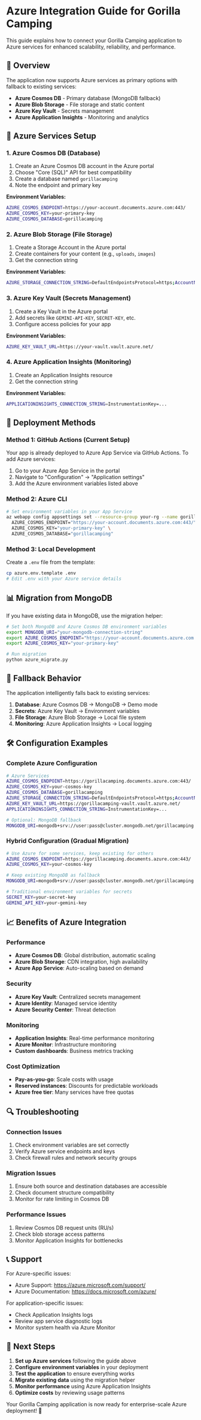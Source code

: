 # Azure Integration Guide for Gorilla Camping

This guide explains how to connect your Gorilla Camping application to Azure services for enhanced scalability, reliability, and performance.

## 🎯 Overview

The application now supports Azure services as primary options with fallback to existing services:

- **Azure Cosmos DB** - Primary database (MongoDB fallback)
- **Azure Blob Storage** - File storage and static content
- **Azure Key Vault** - Secrets management 
- **Azure Application Insights** - Monitoring and analytics

## 🔧 Azure Services Setup

### 1. Azure Cosmos DB (Database)

1. Create an Azure Cosmos DB account in the Azure portal
2. Choose "Core (SQL)" API for best compatibility
3. Create a database named `gorillacamping` 
4. Note the endpoint and primary key

**Environment Variables:**
```bash
AZURE_COSMOS_ENDPOINT=https://your-account.documents.azure.com:443/
AZURE_COSMOS_KEY=your-primary-key
AZURE_COSMOS_DATABASE=gorillacamping
```

### 2. Azure Blob Storage (File Storage)

1. Create a Storage Account in the Azure portal
2. Create containers for your content (e.g., `uploads`, `images`)
3. Get the connection string

**Environment Variables:**
```bash
AZURE_STORAGE_CONNECTION_STRING=DefaultEndpointsProtocol=https;AccountName=...
```

### 3. Azure Key Vault (Secrets Management)

1. Create a Key Vault in the Azure portal
2. Add secrets like `GEMINI-API-KEY`, `SECRET-KEY`, etc.
3. Configure access policies for your app

**Environment Variables:**
```bash
AZURE_KEY_VAULT_URL=https://your-vault.vault.azure.net/
```

### 4. Azure Application Insights (Monitoring)

1. Create an Application Insights resource
2. Get the connection string

**Environment Variables:**
```bash
APPLICATIONINSIGHTS_CONNECTION_STRING=InstrumentationKey=...
```

## 🚀 Deployment Methods

### Method 1: GitHub Actions (Current Setup)

Your app is already deployed to Azure App Service via GitHub Actions. To add Azure services:

1. Go to your Azure App Service in the portal
2. Navigate to "Configuration" → "Application settings"
3. Add the Azure environment variables listed above

### Method 2: Azure CLI

```bash
# Set environment variables in your App Service
az webapp config appsettings set --resource-group your-rg --name gorillacamping --settings \
  AZURE_COSMOS_ENDPOINT="https://your-account.documents.azure.com:443/" \
  AZURE_COSMOS_KEY="your-primary-key" \
  AZURE_COSMOS_DATABASE="gorillacamping"
```

### Method 3: Local Development

Create a `.env` file from the template:

```bash
cp azure.env.template .env
# Edit .env with your Azure service details
```

## 📊 Migration from MongoDB

If you have existing data in MongoDB, use the migration helper:

```bash
# Set both MongoDB and Azure Cosmos DB environment variables
export MONGODB_URI="your-mongodb-connection-string"
export AZURE_COSMOS_ENDPOINT="https://your-account.documents.azure.com:443/"
export AZURE_COSMOS_KEY="your-primary-key"

# Run migration
python azure_migrate.py
```

## 🔄 Fallback Behavior

The application intelligently falls back to existing services:

1. **Database**: Azure Cosmos DB → MongoDB → Demo mode
2. **Secrets**: Azure Key Vault → Environment variables
3. **File Storage**: Azure Blob Storage → Local file system
4. **Monitoring**: Azure Application Insights → Local logging

## 🛠️ Configuration Examples

### Complete Azure Configuration
```bash
# Azure Services
AZURE_COSMOS_ENDPOINT=https://gorillacamping.documents.azure.com:443/
AZURE_COSMOS_KEY=your-cosmos-key
AZURE_COSMOS_DATABASE=gorillacamping
AZURE_STORAGE_CONNECTION_STRING=DefaultEndpointsProtocol=https;AccountName=gorillacamping;...
AZURE_KEY_VAULT_URL=https://gorillacamping-vault.vault.azure.net/
APPLICATIONINSIGHTS_CONNECTION_STRING=InstrumentationKey=...

# Optional: MongoDB fallback
MONGODB_URI=mongodb+srv://user:pass@cluster.mongodb.net/gorillacamping
```

### Hybrid Configuration (Gradual Migration)
```bash
# Use Azure for some services, keep existing for others
AZURE_COSMOS_ENDPOINT=https://gorillacamping.documents.azure.com:443/
AZURE_COSMOS_KEY=your-cosmos-key

# Keep existing MongoDB as fallback
MONGODB_URI=mongodb+srv://user:pass@cluster.mongodb.net/gorillacamping

# Traditional environment variables for secrets
SECRET_KEY=your-secret-key
GEMINI_API_KEY=your-gemini-key
```

## 📈 Benefits of Azure Integration

### Performance
- **Azure Cosmos DB**: Global distribution, automatic scaling
- **Azure Blob Storage**: CDN integration, high availability
- **Azure App Service**: Auto-scaling based on demand

### Security
- **Azure Key Vault**: Centralized secrets management
- **Azure Identity**: Managed service identity
- **Azure Security Center**: Threat detection

### Monitoring
- **Application Insights**: Real-time performance monitoring
- **Azure Monitor**: Infrastructure monitoring
- **Custom dashboards**: Business metrics tracking

### Cost Optimization
- **Pay-as-you-go**: Scale costs with usage
- **Reserved instances**: Discounts for predictable workloads
- **Azure free tier**: Many services have free quotas

## 🔍 Troubleshooting

### Connection Issues
1. Check environment variables are set correctly
2. Verify Azure service endpoints and keys
3. Check firewall rules and network security groups

### Migration Issues
1. Ensure both source and destination databases are accessible
2. Check document structure compatibility
3. Monitor for rate limiting in Cosmos DB

### Performance Issues
1. Review Cosmos DB request units (RU/s)
2. Check blob storage access patterns
3. Monitor Application Insights for bottlenecks

## 📞 Support

For Azure-specific issues:
- Azure Support: https://azure.microsoft.com/support/
- Azure Documentation: https://docs.microsoft.com/azure/

For application-specific issues:
- Check Application Insights logs
- Review app service diagnostic logs
- Monitor system health via Azure Monitor

## 🎉 Next Steps

1. **Set up Azure services** following the guide above
2. **Configure environment variables** in your deployment
3. **Test the application** to ensure everything works
4. **Migrate existing data** using the migration helper
5. **Monitor performance** using Azure Application Insights
6. **Optimize costs** by reviewing usage patterns

Your Gorilla Camping application is now ready for enterprise-scale Azure deployment! 🚀